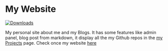 # My Website

[![Downloads](https://img.shields.io/travis/yogeshwaran01/website/main.svg?logo=travis)](https://travis-ci.org/github/yogeshwaran01/web-series-quotes/)

My personal site about me and my Blogs. It has some features like admin panel, blog post from markdown, it display all the my Github repos in the [my Projects](https://yogeshwaran01.herokuapp.com/projects) page. Check once my website [here](https://yogeshwaran01.herokuapp.com)
